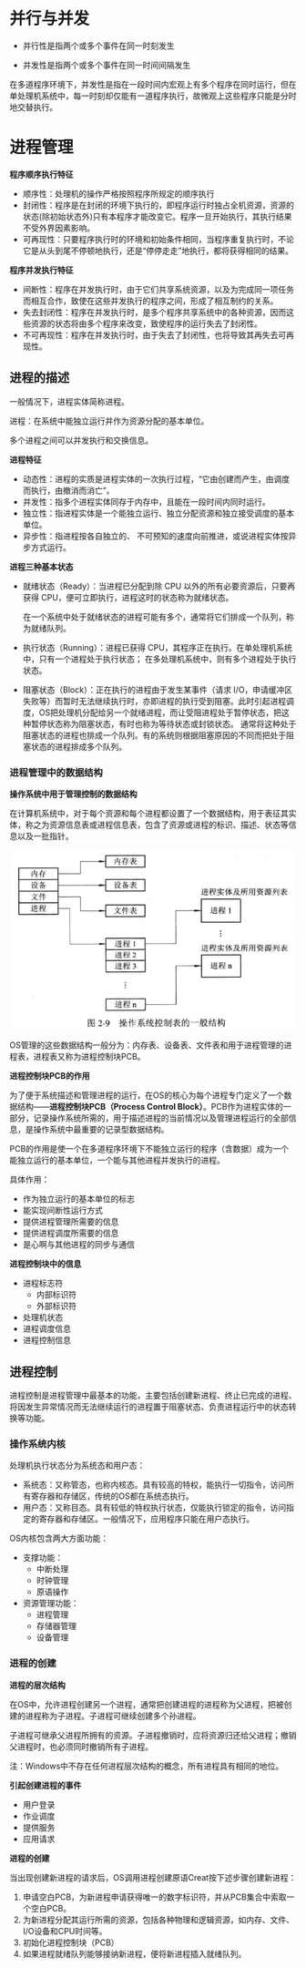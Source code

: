 # 并行与并发

+ 并行性是指两个或多个事件在同一时刻发生

+ 并发性是指两个或多个事件在同一时间间隔发生

在多道程序环境下，并发性是指在一段时间内宏观上有多个程序在同时运行，但在单处理机系统中，每一时刻却仅能有一道程序执行，故微观上这些程序只能是分时地交替执行。

# 进程管理

**程序顺序执行特征**

+ 顺序性：处理机的操作严格按照程序所规定的顺序执行
+ 封闭性：程序是在封闭的环境下执行的，即程序运行时独占全机资源，资源的状态(除初始状态外)只有本程序才能改变它。程序一旦开始执行，其执行结果不受外界因素影响。
+ 可再现性：只要程序执行时的环境和初始条件相同，当程序重复执行时，不论它是从头到尾不停顿地执行，还是“停停走走”地执行，都将获得相同的结果。

**程序并发执行特征**

+ 间断性：程序在并发执行时，由于它们共享系统资源，以及为完成同一项任务而相互合作，致使在这些并发执行的程序之间，形成了相互制约的关系。
+ 失去封闭性：程序在并发执行时，是多个程序共享系统中的各种资源，因而这些资源的状态将由多个程序来改变，致使程序的运行失去了封闭性。
+ 不可再现性：程序在并发执行时，由于失去了封闭性，也将导致其再失去可再现性。

## 进程的描述

一般情况下，进程实体简称进程。

进程：在系统中能独立运行并作为资源分配的基本单位。

多个进程之间可以并发执行和交换信息。

**进程特征**

+ 动态性：进程的实质是进程实体的一次执行过程，“它由创建而产生，由调度而执行，由撤消而消亡”。
+ 并发性：指多个进程实体同存于内存中，且能在一段时间内同时运行。
+ 独立性：指进程实体是一个能独立运行、独立分配资源和独立接受调度的基本单位。
+ 异步性：指进程按各自独立的、 不可预知的速度向前推进，或说进程实体按异步方式运行。

**进程三种基本状态**

+ 就绪状态（Ready）：当进程已分配到除 CPU 以外的所有必要资源后，只要再获得 CPU，便可立即执行，进程这时的状态称为就绪状态。

  在一个系统中处于就绪状态的进程可能有多个，通常将它们排成一个队列，称为就绪队列。

+ 执行状态（Running）：进程已获得 CPU，其程序正在执行。在单处理机系统中，只有一个进程处于执行状态；
  在多处理机系统中，则有多个进程处于执行状态。

+ 阻塞状态（Block）：正在执行的进程由于发生某事件（请求 I/O，申请缓冲区失败等）而暂时无法继续执行时，亦即进程的执行受到阻塞。此时引起进程调度，OS把处理机分配给另一个就绪进程，而让受阻进程处于暂停状态，把这种暂停状态称为阻塞状态，有时也称为等待状态或封锁状态。
  通常将这种处于阻塞状态的进程也排成一个队列。有的系统则根据阻塞原因的不同而把处于阻塞状态的进程排成多个队列。

### 进程管理中的数据结构

**操作系统中用于管理控制的数据结构**

在计算机系统中，对于每个资源和每个进程都设置了一个数据结构，用于表征其实体，称之为资源信息表或进程信息表，包含了资源或进程的标识、描述、状态等信息以及一批指针。

![image-20210813211523395](计算机操作系统.assets/image-20210813211523395.png)



OS管理的这些数据结构一般分为：内存表、设备表、文件表和用于进程管理的进程表，进程表又称为进程控制块PCB。

**进程控制块PCB的作用**

为了便于系统描述和管理进程的运行，在OS的核心为每个进程专门定义了一个数据结构——**进程控制块PCB（Process Control Block）**。PCB作为进程实体的一部分，记录操作系统所需的，用于描述进程的当前情况以及管理进程运行的全部信息，是操作系统中最重要的记录型数据结构。

PCB的作用是使一个在多道程序环境下不能独立运行的程序（含数据）成为一个能独立运行的基本单位，一个能与其他进程并发执行的进程。

具体作用：

+ 作为独立运行的基本单位的标志
+ 能实现间断性运行方式
+ 提供进程管理所需要的信息
+ 提供进程调度所需要的信息
+ 是心啊与其他进程的同步与通信

**进程控制块中的信息**

+ 进程标志符
  + 内部标识符
  + 外部标识符
+ 处理机状态
+ 进程调度信息
+ 进程控制信息

## 进程控制

进程控制是进程管理中最基本的功能，主要包括创建新进程、终止已完成的进程、将因发生异常情况而无法继续运行的进程置于阻塞状态、负责进程运行中的状态转换等功能。

### 操作系统内核

处理机执行状态分为系统态和用户态：

+ 系统态：又称管态，也称内核态。具有较高的特权，能执行一切指令，访问所有寄存器和存储区，传统的OS都在系统态执行。
+ 用户态：又称目态。具有较低的特权执行状态，仅能执行锁定的指令，访问指定的寄存器和存储区。一般情况下，应用程序只能在用户态执行。

OS内核包含两大方面功能：

+ 支撑功能：
  + 中断处理
  + 时钟管理
  + 原语操作
+ 资源管理功能：
  + 进程管理
  + 存储器管理
  + 设备管理

### 进程的创建

**进程的层次结构**

在OS中，允许进程创建另一个进程，通常把创建进程的进程称为父进程，把被创建的进程称为子进程。子进程可继续创建多个孙进程。

子进程可继承父进程所拥有的资源。子进程撤销时，应将资源归还给父进程；撤销父进程时，也必须同时撤销所有子进程。

注：Windows中不存在任何进程层次结构的概念，所有进程具有相同的地位。

**引起创建进程的事件**

+ 用户登录
+ 作业调度
+ 提供服务
+ 应用请求

**进程的创建**

当出现创建新进程的请求后，OS调用进程创建原语Creat按下述步骤创建新进程：

1. 申请空白PCB，为新进程申请获得唯一的数字标识符，并从PCB集合中索取一个空白PCB。
2. 为新进程分配其运行所需的资源，包括各种物理和逻辑资源，如内存、文件、I/O设备和CPU时间等。
3. 初始化进程控制块（PCB）
4. 如果进程就绪队列能够接纳新进程，便将新进程插入就绪队列。
